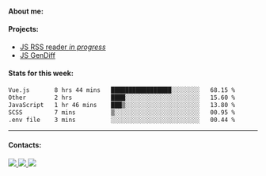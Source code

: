 #### About me:

#### Projects:
- [JS RSS reader *in progress*](https://github.com/GKoil/frontend-project-lvl3)
- [JS GenDiff](https://github.com/GKoil/GenDiff)

#### Stats for this week:
<!--START_SECTION:waka-->

```txt
Vue.js       8 hrs 44 mins   █████████████████░░░░░░░░   68.15 %
Other        2 hrs           ████░░░░░░░░░░░░░░░░░░░░░   15.60 %
JavaScript   1 hr 46 mins    ███▒░░░░░░░░░░░░░░░░░░░░░   13.80 %
SCSS         7 mins          ▒░░░░░░░░░░░░░░░░░░░░░░░░   00.95 %
.env file    3 mins          ░░░░░░░░░░░░░░░░░░░░░░░░░   00.44 %
```

<!--END_SECTION:waka-->
---
#### Contacts:

<a target='_blank' title='LinkedIn' href="https://www.linkedin.com/in/gkoil/">
  <img src="https://img.shields.io/badge/LinkedIn-0077B5?style=for-the-badge&logo=linkedin&logoColor=white" />
</a>
<a target='_blank' title='Telegram' href="https://t.me/gkoil">
  <img src="https://img.shields.io/badge/Telegram-2CA5E0?style=for-the-badge&logo=telegram&logoColor=white" />
</a>
<a target='_blank' title='Gmail' href="mailto: gk.grigorev@gmail.com">
  <img src="https://img.shields.io/badge/Gmail-D14836?style=for-the-badge&logo=gmail&logoColor=white" />
</a>

